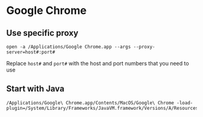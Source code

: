 # Google Chrome #

## Use specific proxy ##

    open -a /Applications/Google Chrome.app --args --proxy-server=host#:port#

Replace `host#` and `port#` with the host and port numbers that you
need to use

## Start with Java ##

    /Applications/Google\ Chrome.app/Contents/MacOS/Google\ Chrome -load-plugin=/System/Library/Frameworks/JavaVM.framework/Versions/A/Resources/Deploy.bundle/Contents/Resources/JavaPlugin2_NPAPI.plugin

